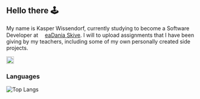 ## Hello there 🕹️
My name is Kasper Wissendorf, currently studying to become a Software Developer at <img src="https://eadania.com/_design/D.png" width="10px" height="15px"/> [eaDania Skive](https://eadania.com/). I will to upload assignments that I have been giving by my teachers, including some of my own personally created side projects.

<a href="https://www.linkedin.com/in/kasper-wissendorf-7279011b6/">
<img src="https://image.flaticon.com/icons/png/512/174/174857.png" width="20px"/>
</a>

### Languages
![Top Langs](https://github-readme-stats.vercel.app/api/top-langs/?username=kasp470f&layout=compact&langs_count=8)
